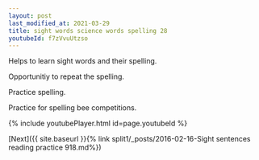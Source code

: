 ```yaml
---
layout: post
last_modified_at: 2021-03-29
title: sight words science words spelling 28
youtubeId: f7zVvuUtzso
---
```

 
 
Helps to learn sight words and their spelling.

Opportunitiy to repeat the spelling. 

Practice spelling. 
 
Practice for spelling bee competitions. 
 
{% include youtubePlayer.html id=page.youtubeId %}
 
 

[Next]({{ site.baseurl }}{% link  split1/_posts/2016-02-16-Sight sentences reading practice 918.md%})
 
